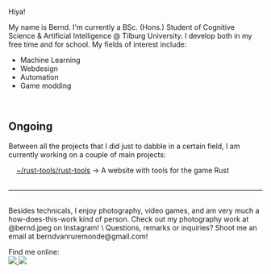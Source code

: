 Hiya!

My name is Bernd. I'm currently a BSc. (Hons.) Student of Cognitive Science & Artificial Intelligence @ Tilburg University. I develop both in my free time and for school.
My fields of interest include:  
  - Machine Learning  
  - Webdesign  
  - Automation   
  - Game modding
<br>  
<h2>Ongoing</h2>  
Between all the projects that I did just to dabble in a certain field, I am currently working on a couple of main projects:  
<br>
     
 &nbsp; &nbsp; [~/rust-tools/rust-tools](https://github.com/rust-tools/rust-tools) -> A website with tools for the game Rust <br>
 &nbsp; &nbsp; 
 &nbsp; &nbsp; 


---
<br>
Besides technicals, I enjoy photography, video games, and am very much a how-does-this-work kind of person. Check out my photography work at @bernd.jpeg on Instagram!   
\
Questions, remarks or inquiries? Shoot me an email at berndvanruremonde@gmail.com!  

Find me online:
<a href="https://stackoverflow.com/users/22788538/bernd-van-ruremonde">  
<img src="https://img.shields.io/badge/Stack_Overflow-FE7A16?style=for-the-badge&logo=stack-overflow&logoColor=white">
</a><a href="https://www.linkedin.com/in/bernd-van-ruremonde-64b4161b3/">  <img src="https://img.shields.io/badge/LinkedIn-0077B5?style=for-the-badge&logo=linkedin&logoColor=white"></a>  
  
